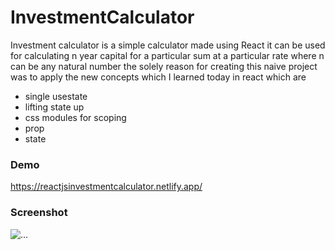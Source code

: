 # InvestmentCalculator

Investment calculator is a simple calculator made using React it can be used for calculating n year capital for a particular sum at a particular rate where n can be any natural number the solely reason for creating this naive project was to apply the new concepts which I learned today in react which are

- single usestate
- lifting state up
- css modules for scoping 
- prop
- state

### Demo
https://reactjsinvestmentcalculator.netlify.app/

### Screenshot

<img src="https://drive.google.com/uc?export=view&id=1yXTMWsexa-AO2GLKN3Z4eL5EkzjpJ0s_" alt="..."></img>
